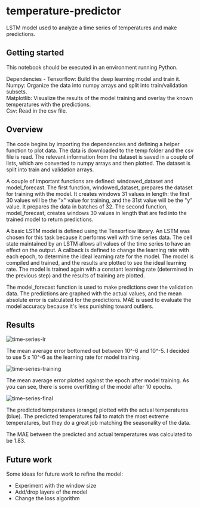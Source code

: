 # temperature-predictor
LSTM model used to analyze a time series of temperatures and make predictions.

## Getting started
This notebook should be executed in an environment running Python.

Dependencies -
Tensorflow: Build the deep learning model and train it.  
Numpy: Organize the data into numpy arrays and split into train/validation subsets.  
Matplotlib: Visualize the results of the model training and overlay the known temperatures with the predictions.  
Csv: Read in the csv file.

## Overview
The code begins by importing the dependencies and defining a helper function to plot data. The data is downloaded to the temp folder and the csv file is read. The relevant information from the dataset is saved in a couple of lists, which are converted to numpy arrays and then plotted. The dataset is split into train and validation arrays.

A couple of important functions are defined: windowed_dataset and model_forecast. The first function, windowed_dataset, prepares the dataset for training with the model. It creates windows 31 values in length: the first 30 values will be the "x" value for training, and the 31st value will be the "y" value. It prepares the data in batches of 32. The second function, model_forecast, creates windows 30 values in length that are fed into the trained model to return predictions.

A basic LSTM model is defined using the Tensorflow library. An LSTM was chosen for this task because it performs well with time series data. The cell state maintained by an LSTM allows all values of the time series to have an effect on the output. A callback is defined to change the learning rate with each epoch, to determine the ideal learning rate for the model. The model is compiled and trained, and the results are plotted to see the ideal learning rate. The model is trained again with a constant learning rate (determined in the previous step) and the results of training are plotted.

The model_forecast function is used to make predictions over the validation data. The predictions are graphed with the actual values, and the mean absolute error is calculated for the predictions. MAE is used to evaluate the model accuracy because it's less punishing toward outliers.

## Results
![time-series-lr](https://user-images.githubusercontent.com/83524079/140448341-767c833e-a4a7-4093-9c73-943206267a7d.png)

The mean average error bottomed out between 10^-6 and 10^-5. I decided to use 5 x 10^-6 as the learning rate for model training.

![time-series-training](https://user-images.githubusercontent.com/83524079/140448542-a601e90b-a807-43a3-9329-bfa552afad2b.png)

The mean average error plotted against the epoch after model training. As you can see, there is some overfitting of the model after 10 epochs.

![time-series-final](https://user-images.githubusercontent.com/83524079/140448702-b52199f5-8682-470c-87c4-a1ea4df5dd6a.png)

The predicted temperatures (orange) plotted with the actual temperatures (blue). The predicted temperatures fail to match the most extreme temperatures, but they do a great job matching the seasonality of the data.

The MAE between the predicted and actual temperatures was calculated to be 1.83.

## Future work
Some ideas for future work to refine the model:
- Experiment with the window size
- Add/drop layers of the model
- Change the loss algorithm

